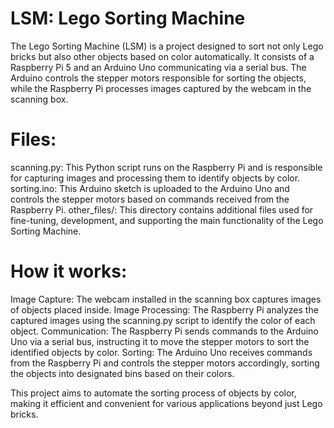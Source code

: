 # LSM: Lego Sorting Machine

The Lego Sorting Machine (LSM) is a project designed to sort not only Lego bricks but also other objects based on color automatically. It consists of a Raspberry Pi 5 and an Arduino Uno communicating via a serial bus. The Arduino controls the stepper motors responsible for sorting the objects, while the Raspberry Pi processes images captured by the webcam in the scanning box.
# Files:

scanning.py: This Python script runs on the Raspberry Pi and is responsible for capturing images and processing them to identify objects by color.
sorting.ino: This Arduino sketch is uploaded to the Arduino Uno and controls the stepper motors based on commands received from the Raspberry Pi.
other_files/: This directory contains additional files used for fine-tuning, development, and supporting the main functionality of the Lego Sorting Machine.

# How it works:

Image Capture: The webcam installed in the scanning box captures images of objects placed inside.
Image Processing: The Raspberry Pi analyzes the captured images using the scanning.py script to identify the color of each object.
Communication: The Raspberry Pi sends commands to the Arduino Uno via a serial bus, instructing it to move the stepper motors to sort the identified objects by color.
Sorting: The Arduino Uno receives commands from the Raspberry Pi and controls the stepper motors accordingly, sorting the objects into designated bins based on their colors.

This project aims to automate the sorting process of objects by color, making it efficient and convenient for various applications beyond just Lego bricks.
